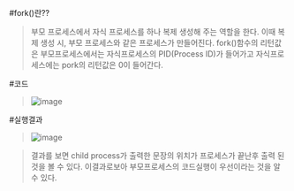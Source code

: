 #fork()란??
> 부모 프로세스에서 자식 프로세스를 하나 복제 생성해 주는 역할을 한다.
> 이때 복제 생성 시, 부모 프로세스와 같은 프로세스가 만들어진다.
> fork()함수의 리턴값은 부모프로세스에서는 자식프로세스의 PID(Process ID)가 들어가고
> 자식프로세스에는 pork의 리턴값은 0이 들어간다.

#코드
> ![image](https://user-images.githubusercontent.com/79188587/165889966-6da25582-cee1-4ce7-9f5e-3e5a8a8ba867.png)

#실행결과
>![image](https://user-images.githubusercontent.com/79188587/165889935-c1e70c17-c08e-4da6-8b48-9887d7acbb1c.png)

> 결과를 보면 child process가 출력한 문장의 위치가 프로세스가 끝난후 출력 된것을 볼 수 있다.
> 이결과로보아 부모프로세스의 코드실행이 우선이라는 것을 알 수 있다.
